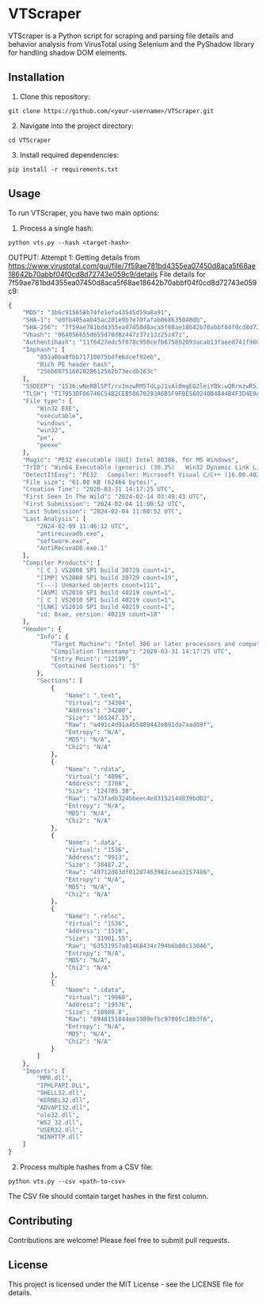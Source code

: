 # VTScraper

VTScraper is a Python script for scraping and parsing file details and behavior analysis from VirusTotal using Selenium and the PyShadow library for handling shadow DOM elements.

## Installation

1. Clone this repository:
```
git clone https://github.com/<your-username>/VTScraper.git
```
2. Navigate into the project directory:
```
cd VTScraper
```
3. Install required dependencies:
```
pip install -r requirements.txt
```

## Usage

To run VTScraper, you have two main options:

1. Process a single hash:
```
python vts.py --hash <target-hash>
```
OUTPUT:
Attempt 1: Getting details from https://www.virustotal.com/gui/file/7f59ae781bd4355ea07450d8aca5f68ae18642b70abbf04f0cd8d72743e059c9/details
File details for 7f59ae781bd4355ea07450d8aca5f68ae18642b70abbf04f0cd8d72743e059c9:
```python
{
    "MD5": "3b6c915658b74fe1efa43545d59a8a91",
    "SHA-1": "e0fb405aab45ac201e9b7e70fafab068635048db",
    "SHA-256": "7f59ae781bd4355ea07450d8aca5f68ae18642b70abbf04f0cd8d72743e059c9",
    "Vhash": "064056655d655d70d8z447z37z13z25zd7z",
    "Authentihash": "11f6427edc5f078c950cefb675892093acab13faeed741f960338f3d89f9d5d5",
    "Imphash": [
        "851a0ba8fbb71710075bdfe6dcef92eb",
        "Rich PE header hash",
        "256b60751602028612562b73ecdb163c"
    ],
    "SSDEEP": "1536:wNeRBl5PT/rx1mzwRMSTdLpJ1vAl0mgEO2leiYBk:wQRrmzwR5J+gbWeZ",
    "TLSH": "T17953DF06746C54B2CEB58670293A6B5F9FBE560240B4844B4F3D4E9A3ED5032E73E376",
    "File type": [
        "Win32 EXE",
        "executable",
        "windows",
        "win32",
        "pe",
        "peexe"
    ],
    "Magic": "PE32 executable (GUI) Intel 80386, for MS Windows",
    "TrID": "Win64 Executable (generic) (30.2%)   Win32 Dynamic Link Library (generic) (18.9%)   Win16 NE executable (generic) (14.5%)",
    "DetectItEasy": "PE32   Compiler: Microsoft Visual C/C++ (16.00.40219) [LTCG/C]   Linker: Microsoft Linker (10.00.40219)",
    "File size": "61.00 KB (62464 bytes)",
    "Creation Time": "2020-03-31 14:17:25 UTC",
    "First Seen In The Wild": "2024-02-14 03:49:43 UTC",
    "First Submission": "2024-02-04 11:00:52 UTC",
    "Last Submission": "2024-02-04 11:00:52 UTC",
    "Last Analysis": [
        "2024-02-09 11:46:12 UTC",
        "antirecuvadb.exe",
        "software.exe",
        "AntiRecuvaDB.exe.1"
    ],
    "Compiler Products": [
        "[ C ] VS2008 SP1 build 30729 count=1",
        "[IMP] VS2008 SP1 build 30729 count=19",
        "[---] Unmarked objects count=111",
        "[ASM] VS2010 SP1 build 40219 count=1",
        "[ C ] VS2010 SP1 build 40219 count=1",
        "[LNK] VS2010 SP1 build 40219 count=1",
        "id: 0xae, version: 40219 count=18"
    ],
    "Header": {
        "Info": {
            "Target Machine": "Intel 386 or later processors and compatible processors",
            "Compilation Timestamp": "2020-03-31 14:17:25 UTC",
            "Entry Point": "12199",
            "Contained Sections": "5"
        },
        "Sections": [
            {
                "Name": ".text",
                "Virtual": "34304",
                "Address": "34200",
                "Size": "165247.25",
                "Raw": "a491c4d91a4b5889442e891da7aad09f",
                "Entropy": "N/A",
                "MD5": "N/A",
                "Chi2": "N/A"
            },
            {
                "Name": ".rdata",
                "Virtual": "4096",
                "Address": "3708",
                "Size": "124785.38",
                "Raw": "a73fadb324bbeec4e8315214d839bd02",
                "Entropy": "N/A",
                "MD5": "N/A",
                "Chi2": "N/A"
            },
            {
                "Name": ".data",
                "Virtual": "1536",
                "Address": "9913",
                "Size": "38487.2",
                "Raw": "49712d83df01207463982caea3157486",
                "Entropy": "N/A",
                "MD5": "N/A",
                "Chi2": "N/A"
            },
            {
                "Name": ".reloc",
                "Virtual": "1536",
                "Address": "1518",
                "Size": "31901.55",
                "Raw": "63531957a01468434c794b6b08c13046",
                "Entropy": "N/A",
                "MD5": "N/A",
                "Chi2": "N/A"
            },
            {
                "Name": ".cdata",
                "Virtual": "19968",
                "Address": "19576",
                "Size": "10989.8",
                "Raw": "8948151844ee1989efbc97805c18b3f6",
                "Entropy": "N/A",
                "MD5": "N/A",
                "Chi2": "N/A"
            }
        ]
    },
    "Imports": [
        "MPR.dll",
        "IPHLPAPI.DLL",
        "SHELL32.dll",
        "KERNEL32.dll",
        "ADVAPI32.dll",
        "ole32.dll",
        "WS2_32.dll",
        "USER32.dll",
        "WINHTTP.dll"
    ]
}
```

2. Process multiple hashes from a CSV file:
```
python vts.py --csv <path-to-csv>
```

The CSV file should contain target hashes in the first column.

## Contributing

Contributions are welcome! Please feel free to submit pull requests.

## License

This project is licensed under the MIT License - see the LICENSE file for details.
